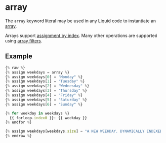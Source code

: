 # array

The `array` keyword literal may be used in any Liquid code to instantiate an [array](../basics/types.md#array).

Arrays support [assignment by index](../tags/assign.md#assigning-into-arrays). Many other operations are supported using [array filters](../filters/#array-filters).

## Example

```javascript
{% raw %}
{% assign weekdays = array %}
{% assign weekdays[0] = "Monday" %}
{% assign weekdays[1] = "Tuesday" %}
{% assign weekdays[2] = "Wednesday" %}
{% assign weekdays[3] = "Thursday" %}
{% assign weekdays[4] = "Friday" %}
{% assign weekdays[5] = "Saturday" %}
{% assign weekdays[6] = "Sunday" %}

{% for weekday in weekdays %}
  {{ forloop.index0 }}: {{ weekday }}
{% endfor %}

{% assign weekdays[weekdays.size] = "A NEW WEEKDAY, DYNAMICALLY INDEXED???" %}
{% endraw %}
```
